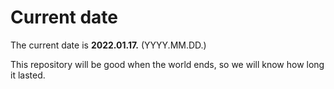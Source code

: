 # Current date

The current date is **2022.01.17.** (YYYY.MM.DD.)

This repository will be good when the world ends, so we will know how long it lasted.